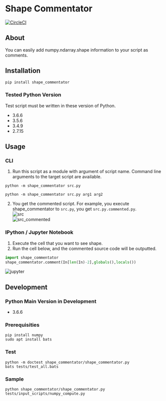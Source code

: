 # Shape Commentator
[![CircleCI](https://circleci.com/gh/shiba6v/shape_commentator.svg?style=svg)](https://circleci.com/gh/shiba6v/shape_commentator)

## About  
You can easily add numpy.ndarray.shape information to your script as comments.

## Installation  
```bash
pip install shape_commentator
```

### Tested Python Version  
Test script must be written in these version of Python.
- 3.6.6
- 3.5.6
- 3.4.9
- 2.7.15

## Usage  
### CLI
1. Run this script as a module with argument of script name.  Command line arguments to the target script are available.

`python -m shape_commentator src.py`

`python -m shape_commentator src.py arg1 arg2`

2. You get the commented script. For example, you execute shape_commentator to `src.py`, you get `src.py.commented.py`.  
![src](https://user-images.githubusercontent.com/13820488/49359824-a4bf2200-f71a-11e8-93f2-b1d916e9cf3b.PNG)  
![src_commented](https://user-images.githubusercontent.com/13820488/49359827-a688e580-f71a-11e8-9e15-9ee509aca238.PNG)   

### IPython / Jupyter Notebook  
1. Execute the cell that you want to see shape.  
2. Run the cell below, and the commented source code will be outputted.  
```python
import shape_commentator
shape_commentator.comment(In[len(In)-2],globals(),locals())
```  
![jupyter](https://user-images.githubusercontent.com/13820488/49359830-a852a900-f71a-11e8-89b8-1c7b9ea17343.PNG)  

## Development  
### Python Main Version in Development  
- 3.6.6

### Prerequisities
```
pip install numpy
sudo apt install bats
```

### Test  
```
python -m doctest shape_commentator/shape_commentator.py
bats tests/test_all.bats
```

### Sample
```
python shape_commentator/shape_commentator.py tests/input_scripts/numpy_compute.py
```